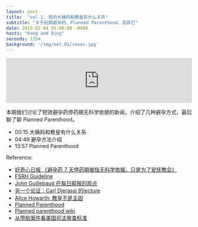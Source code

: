 ```yaml
---
layout: post
title:  "vol 1. 我的大姨妈和教皇有什么关系"
subtitle: "关于短期避孕药、Planned Parenthood、及其它"
date: 2019-02-04 05:00:00 -0400
hosts: "Kang and Bing"
seconds: 1254
background: '/img/vol.01/cover.jpg'
---
```


<iframe src="https://www.podbean.com/media/player/6ax44-a6b422?from=yiiadmin&download=1&version=1&skin=1&btn-skin=104&auto=0&share=1&fonts=Helvetica&download=1&rtl=0&pbad=1" height="122" width="100%" frameborder="0" scrolling="no" data-name="pb-iframe-player"></iframe>


本期我们讨论了短效避孕药停药期无科学依据的新闻，介绍了几种避孕方式，最后聊了聊 Planned Parenthood。

* 00:15 大姨妈和教皇有什么关系
* 04:49 避孕方法介绍
* 13:57 Planned Parenthood

Reference:

* [好奇心日报 《避孕药 7 天停药期被指无科学依据，只是为了安抚教会》](https://www.qdaily.com/articles/60603.html)
* [FSRH Guideline](https://www.fsrh.org/standards-and-guidance/documents/combined-hormonal-contraception/)
* [John Guillebaud 在每日邮报的观点](https://www.telegraph.co.uk/news/2019/01/19/contraceptive-pill-can-taken-every-day-month-new-nhs-guidance/)
* [另一个论证：Carl Djerassi 的lecture](https://theconversation.com/contraception-the-way-you-take-the-pill-has-more-to-do-with-the-pope-than-your-health-109392)
* [Alice Howarth: 教皇不是主因](https://www.theguardian.com/commentisfree/2019/jan/23/medical-advice-pill-pope-bleeds-women)
* [Planned Parenthood](https://www.plannedparenthood.org/)
* [Planned parenthood wiki](https://zh.wikipedia.org/wiki/%E7%BE%8E%E5%9B%BD%E8%AE%A1%E5%88%92%E7%94%9F%E8%82%B2%E8%81%94%E5%90%88%E4%BC%9A)
* [从堕胎案件看美国司法审查标准](http://article.chinalawinfo.com:81/article_print.asp?articleid=45053)
